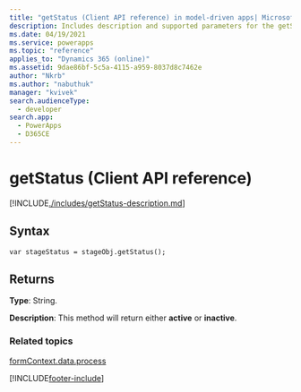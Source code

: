 ```yaml
---
title: "getStatus (Client API reference) in model-driven apps| MicrosoftDocs"
description: Includes description and supported parameters for the getStatus method.
ms.date: 04/19/2021
ms.service: powerapps
ms.topic: "reference"
applies_to: "Dynamics 365 (online)"
ms.assetid: 9dae86bf-5c5a-4115-a959-8037d8c7462e
author: "Nkrb"
ms.author: "nabuthuk"
manager: "kvivek"
search.audienceType: 
  - developer
search.app: 
  - PowerApps
  - D365CE
---
```

# getStatus (Client API reference)



[!INCLUDE[./includes/getStatus-description.md](./includes/getStatus-description.md)]

## Syntax

`var stageStatus = stageObj.getStatus();`

## Returns

**Type**: String. 

**Description**: This method will return either **active** or **inactive**.

### Related topics
 
[formContext.data.process](../../formContext-data-process.md)

[!INCLUDE[footer-include](../../../../../../includes/footer-banner.md)]
